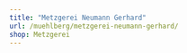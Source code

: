 ```yaml
---
title: "Metzgerei Neumann Gerhard"
url: /muehlberg/metzgerei-neumann-gerhard/
shop: Metzgerei
---
```

